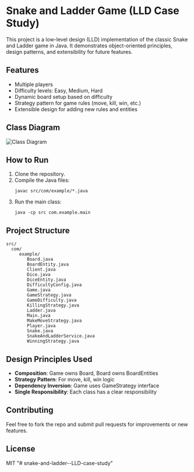 # Snake and Ladder Game (LLD Case Study)

This project is a low-level design (LLD) implementation of the classic Snake and Ladder game in Java. It demonstrates object-oriented principles, design patterns, and extensibility for future features.

## Features
- Multiple players
- Difficulty levels: Easy, Medium, Hard
- Dynamic board setup based on difficulty
- Strategy pattern for game rules (move, kill, win, etc.)
- Extensible design for adding new rules and entities

## Class Diagram
![Class Diagram](https://img.plantuml.biz/plantuml/png/RLJTRfim5Bv7uXsiN7LhamT0KTIqGLsqCQrbKzNUkN22h14JsQPRrlRTTx0njW4k07y-Fz_vlPQA2jKUwpYAewAcKf8xUWJo5aS4doLvQQWe4tBJVInsgkaPX4p8VGijh7_euyRUbgo0XEpmdNB5rDdYVnZd81B2kB9GXQvsx71WHLkhSw9TkxEHkYH7-XkovXKkFbca0gK91OYX8GEiOz417ouyhUZYo_VFQS191woPCy0GCtfQxxc22iILqJLHRJmlEVitGyxQ6FpJ5wa4BHJnY1XZZeukHy07UEcTZRzEA72OyZ0NFy-dSTmvnpJQmpTQbY2wIv_5-dsvj78JtAaO4oRTZZd7sYKaLuBnQcYKHc8A6ZuEu3lAXhNh1HqeGt0kWQx5B8jB8fgw7WNUYSMH9wp3CMWS8J4G1rg0RZwaJx7Mda7u2qMhuAAxlUg33krdVNjQNOj_PNMDkHZ3ZpW60Hn7WUVr-serOtCgCx4_5PdnvJN3bfUcg3c8Lqo72xe2d5HKcUzZcrOxfxSDFx3AwuJsgEtBe8yHDTxak1kC_c0UK7Aq2QpjT9i_cRyitUr_PUR_o_PXr-lgtVKPozllg-7ihwC17AyRVT7WnQBVS8k-uFquQAL5i20M_XZ7qNnULwlD95qTsskSRLoz_m40)



## How to Run
1. Clone the repository.
2. Compile the Java files:
	```
	javac src/com/example/*.java
	```
3. Run the main class:
	```
	java -cp src com.example.main
	```

## Project Structure
```
src/
  com/
	 example/
		Board.java
		BoardEntity.java
		Client.java
		Dice.java
		DiceEntity.java
		DifficultyConfig.java
		Game.java
		GameStrategy.java
		GameDifficulty.java
		KillingStrategy.java
		Ladder.java
		Main.java
		MakeMoveStrategy.java
		Player.java
		Snake.java
		SnakeAndLadderService.java
		WinningStrategy.java
```

## Design Principles Used
- **Composition**: Game owns Board, Board owns BoardEntities
- **Strategy Pattern**: For move, kill, win logic
- **Dependency Inversion**: Game uses GameStrategy interface
- **Single Responsibility**: Each class has a clear responsibility

## Contributing
Feel free to fork the repo and submit pull requests for improvements or new features.

## License
MIT
"# snake-and-ladder--LLD-case-study" 

